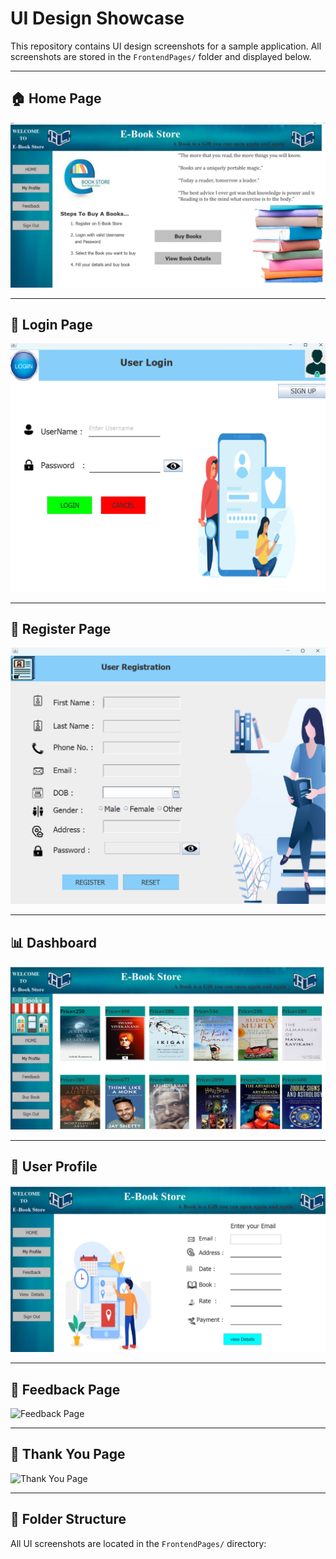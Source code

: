# UI Design Showcase

This repository contains UI design screenshots for a sample application. All screenshots are stored in the `FrontendPages/` folder and displayed below.

---

## 🏠 Home Page

![Home Page](FrontendPages/HomePage.png)

---

## 🔐 Login Page

![Login Page](FrontendPages/Login.png)

---

## 📝 Register Page

![Register Page](FrontendPages/Register.png)

---

## 📊 Dashboard

![Dashboard](FrontendPages/BuyPage.png)

---

## 👤 User Profile

![User Profile](FrontendPages/ViewDetails.png)

---

## 💬 Feedback Page

![Feedback Page](FrontendPages/feedback.png)

---

## 🎉 Thank You Page

![Thank You Page](FrontendPages/thankYou.png)

---

## 📁 Folder Structure

All UI screenshots are located in the `FrontendPages/` directory:

